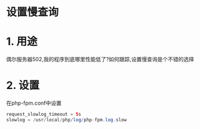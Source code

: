 # 设置慢查询

# 1. 用途

偶尔服务器502,我的程序到底哪里性能低了?如何跟踪,设置慢查询是个不错的选择

# 2. 设置

在php-fpm.conf中设置

```php
request_slowlog_timeout = 5s
slowlog = /usr/local/php/log/php-fpm.log.slow
```